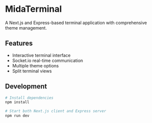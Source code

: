 # MidaTerminal

A Next.js and Express-based terminal application with comprehensive theme management.

## Features

- Interactive terminal interface
- Socket.io real-time communication
- Multiple theme options
- Split terminal views

## Development

```bash
# Install dependencies
npm install

# Start both Next.js client and Express server
npm run dev
```
